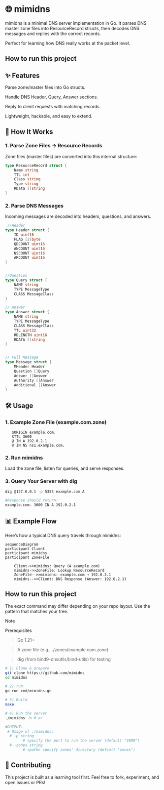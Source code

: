# 🌐 mimidns

mimidns is a minimal DNS server implementation in Go.
It parses DNS master zone files into ResourceRecord structs, then decodes DNS messages and replies with the correct records.

Perfect for learning how DNS really works at the packet level.

## How to run this project

## ✨ Features

Parse zone/master files into Go structs.

Handle DNS Header, Query, Answer sections.

Reply to client requests with matching records.

Lightweight, hackable, and easy to extend.

## 📖 How It Works

### 1. Parse Zone Files → Resource Records

Zone files (master files) are converted into this internal structure:

```go
type ResourceRecord struct {
    Name string
    TTL int
    Class string
    Type string
    RData []string
}

```

### 2. Parse DNS Messages

Incoming messages are decoded into headers, questions, and answers.

```go
 //Header
type Header struct {
    ID uint16
    FLAG [2]byte
    QDCOUNT uint16
    ANCOUNT uint16
    NSCOUNT uint16
    ARCOUNT uint16
}


//Question
type Query struct {
    NAME string
    TYPE MessageType
    CLASS MessageClass
}

// Answer
type Answer struct {
    NAME string
    TYPE MessageType
    CLASS MessageClass
    TTL uint32
    RDLENGTH uint16
    RDATA []string
}


// Full Message
type Message struct {
    MHeader Header
    Question []Query
    Answer []Answer
    Authority []Answer
    Additional []Answer
}


```

## 🛠️ Usage

### 1. Example Zone File (example.com.zone)

```zone
   $ORIGIN example.com.
   $TTL 3600
   @ IN A 192.0.2.1
   @ IN NS ns1.example.com.
```

### 2. Run mimidns

Load the zone file, listen for queries, and serve responses.

### 3. Query Your Server with dig

```bash
dig @127.0.0.1 -p 5353 example.com A

#Response should return:
example.com. 3600 IN A 192.0.2.1

```

## 📊 Example Flow

Here’s how a typical DNS query travels through mimidns:

```mermaid
sequenceDiagram
participant Client
participant mimidns
participant ZoneFile

    Client->>mimidns: Query (A example.com)
    mimidns->>ZoneFile: Lookup ResourceRecord
    ZoneFile-->>mimidns: example.com → 192.0.2.1
    mimidns-->>Client: DNS Response (Answer: 192.0.2.1)
```

## How to run this project

The exact command may differ depending on your repo layout. Use the pattern that matches your tree.

> [!NOTE]
> Prerequisites

> Go 1.21+

> A zone file (e.g., ./zones/example.com.zone)

> dig (from bind9-dnsutils/bind-utils) for testing

```bash
# 1) Clone & prepare
git clone https://github.com/mimidns
cd mimidns

# 2) run
go run cmd/mimidns.go

# 3) Build
make

# 4) Run the server
./mimidns -h # or

#OUTPUT:
 # Usage of ./mimidns:
  # -p string
        # specify the port to run the server (default "3000")
  # -zones string
        # <path> specify zones' directory (default "zones")
```

## 🤝 Contributing

This project is built as a learning tool first.
Feel free to fork, experiment, and open issues or PRs!
